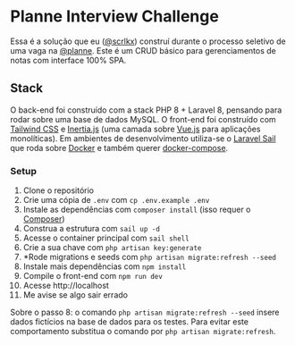 # Planne Interview Challenge

Essa é a solução que eu ([@scrlkx](https://github.com/scrlkx)) construí durante o processo seletivo de uma vaga
na [@planne](https://www.planne.com.br/). Este é um CRUD básico para gerenciamentos de notas com interface 100% SPA.

## Stack

O back-end foi construído com a stack PHP 8 + Laravel 8, pensando para rodar sobre uma base de dados MySQL. O front-end
foi construído com [Tailwind CSS](https://tailwindcss.com) e [Inertia.js](https://inertiajs.com) (uma camada sobre [Vue.js](https://vuejs.org) para aplicações monolíticas). Em ambientes de desenvolvimento utiliza-se o [Laravel Sail](https://laravel.com/docs/8.x/sail) que roda
sobre [Docker](https://www.docker.com) e também querer [docker-compose](https://docs.docker.com/compose).

### Setup

1. Clone o repositório
2. Crie uma cópia de `.env` com `cp .env.example .env`
3. Instale as dependências com `composer install` (isso requer o [Composer](https://getcomposer.org))
4. Construa a estrutura com `sail up -d`
5. Acesse o container principal com `sail shell`
6. Crie a sua chave com `php artisan key:generate`
7. *Rode migrations e seeds com `php artisan migrate:refresh --seed`
8. Instale mais dependências com `npm install`
9. Compile o front-end com `npm run dev`
10. Acesse http://localhost
11. Me avise se algo sair errado

Sobre o passo 8: o comando `php artisan migrate:refresh --seed` insere dados fictícios na base de dados para os
testes. Para evitar este comportamento substitua o comando por `php artisan migrate:refresh`.
